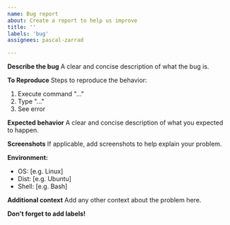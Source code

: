 ```yaml
---
name: Bug report
about: Create a report to help us improve
title: ''
labels: 'bug'
assignees: pascal-zarrad

---
```


**Describe the bug**
A clear and concise description of what the bug is.

**To Reproduce**
Steps to reproduce the behavior:
1. Execute command "..."
2. Type "..."
4. See error

**Expected behavior**
A clear and concise description of what you expected to happen.

**Screenshots**
If applicable, add screenshots to help explain your problem.

**Environment:**
 - OS: [e.g. Linux]
- Dist: [e.g. Ubuntu]
 - Shell: [e.g. Bash]

**Additional context**
Add any other context about the problem here.

**Don't forget to add labels!**
